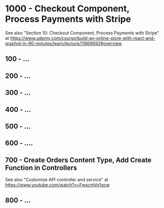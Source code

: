 # 1000 - Checkout Component, Process Payments with Stripe

See also "Section 10: Checkout Component, Process Payments with Stripe" at https://www.udemy.com/course/build-an-online-store-with-react-and-graphql-in-90-minutes/learn/lecture/11669692#overview

## 100 - ...

## 200 - ...

## 300 - ...

## 400 - ...

## 500 - ...

## 600 - ....

## 700 - Create Orders Content Type, Add Create Function in Controllers

See also "Customize API controller and service" at https://www.youtube.com/watch?v=FwscmVq1gcw

## 800 - ...
